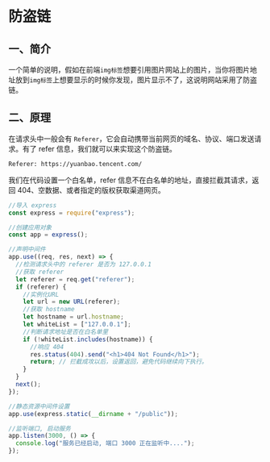 # 防盗链

## 一、简介

一个简单的说明，假如在前端`img标签`想要引用图片网站上的图片，当你将图片地址放到`img标签`上想要显示的时候你发现，图片显示不了，这说明网站采用了防盗链。

## 二、原理

在请求头中一般会有 `Referer`，它会自动携带当前网页的域名、协议、端口发送请求。有了 refer 信息，我们就可以来实现这个防盗链。

```http
Referer: https://yuanbao.tencent.com/
```

我们在代码设置一个白名单，refer 信息不在白名单的地址，直接拦截其请求，返回 404、空数据、或者指定的版权获取渠道网页。

```js
//导入 express
const express = require("express");

//创建应用对象
const app = express();

//声明中间件
app.use((req, res, next) => {
  //检测请求头中的 referer 是否为 127.0.0.1
  //获取 referer
  let referer = req.get("referer");
  if (referer) {
    //实例化URL
    let url = new URL(referer);
    //获取 hostname
    let hostname = url.hostname;
    let whiteList = ["127.0.0.1"];
    //判断请求地址是否在白名单里
    if (!whiteList.includes(hostname)) {
      //响应 404
      res.status(404).send("<h1>404 Not Found</h1>");
      return; // 拦截成攻以后，设置返回，避免代码继续向下执行。
    }
  }
  next();
});

//静态资源中间件设置
app.use(express.static(__dirname + "/public"));

//监听端口, 启动服务
app.listen(3000, () => {
  console.log("服务已经启动, 端口 3000 正在监听中....");
});
```
